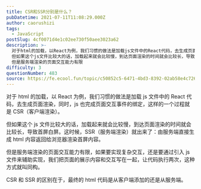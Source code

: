 ```yaml
---
title: CSR和SSR分别是什么？
pubDatetime: 2021-07-11T11:08:29.000Z
author: caorushizi
tags:
  - JavaScript
postSlug: 4cf0071d4e1c02ee730f50aee3023a62
description: >-
  对于html的加载，以React为例，我们习惯的做法是加载js文件中的React代码，去生成页面渲染，同时，js也完成页面交互事件的绑定，这样的一个过程就是CSR（客户端渲染）。
  但如果这个js文件比较大的话，加载起来就会比较慢，到达页面渲染的时间就会比较长，导致首屏白屏。这时候，SSR（服务端渲染）就出来了：由服务端直接生成html内容返回给浏览器渲染首屏内容。
  但是服务端渲染的页面交互能力有限
difficulty: 3
questionNumber: 483
source: https://fe.ecool.fun/topic/c50852c5-6471-4bd3-8392-02ab58e4c726
---
```


对于 html 的加载，以 React 为例，我们习惯的做法是加载 js 文件中的 React 代码，去生成页面渲染，同时，js 也完成页面交互事件的绑定，这样的一个过程就是 CSR（客户端渲染）。

但如果这个 js 文件比较大的话，加载起来就会比较慢，到达页面渲染的时间就会比较长，导致首屏白屏。这时候，SSR（服务端渲染）就出来了：由服务端直接生成 html 内容返回给浏览器渲染首屏内容。

但是服务端渲染的页面交互能力有限，如果要实现复杂交互，还是要通过引入 js 文件来辅助实现，我们把页面的展示内容和交互写在一起，让代码执行两次，这种方式就叫同构。

CSR 和 SSR 的区别在于，最终的 html 代码是从客户端添加的还是从服务端。
